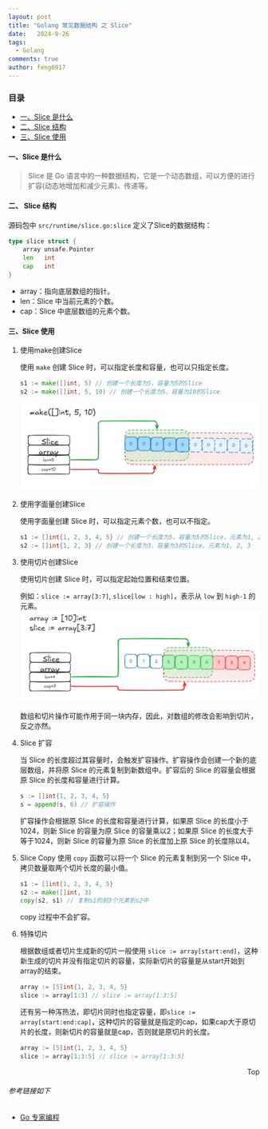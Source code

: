 ```yaml
---
layout: post
title: "Golang 常见数据结构 之 Slice"
date:   2024-9-26
tags: 
  - Golang
comments: true
author: feng6917
---
```


<!-- more -->

### 目录

- [一、Slice 是什么](#一slice-是什么)
- [二、Slice 结构](#二-slice-结构)
- [三、Slice 使用](#三slice-使用)

#### 一、Slice 是什么

> Slice 是 Go 语言中的一种数据结构，它是一个动态数组，可以方便的进行扩容(动态地增加和减少元素)、传递等。

#### 二、 Slice 结构

源码包中 `src/runtime/slice.go:slice` 定义了Slice的数据结构：

```go
type slice struct {
    array unsafe.Pointer
    len   int
    cap   int
}
```

- array：指向底层数组的指针。
- len：Slice 中当前元素的个数。
- cap：Slice 中底层数组的元素个数。

#### 三、Slice 使用

1. 使用make创建Slice

    使用 `make` 创建 Slice 时，可以指定长度和容量，也可以只指定长度。

    ```go
    s1 := make([]int, 5) // 创建一个长度为5，容量为5的Slice
    s2 := make([]int, 5, 10) // 创建一个长度为5，容量为10的Slice
    ```

    ![img](../images/2024-9-26/1.jpg)

2. 使用字面量创建Slice

    使用字面量创建 Slice 时，可以指定元素个数，也可以不指定。

    ```go
    s1 := []int{1, 2, 3, 4, 5} // 创建一个长度为5，容量为5的Slice，元素为1, 2, 3, 4, 5
    s2 := []int{1, 2, 3} // 创建一个长度为3，容量为3的Slice，元素为1, 2, 3
    ```

3. 使用切片创建Slice

    使用切片创建 Slice 时，可以指定起始位置和结束位置。

    例如：`slice := array[3:7]`, `slice[low : high]`，表示从 `low` 到 `high-1` 的元素。
    ![img](../images/2024-9-26/2.jpg)

    数组和切片操作可能作用于同一块内存，因此，对数组的修改会影响到切片，反之亦然。

4. Slice 扩容

    当 Slice 的长度超过其容量时，会触发扩容操作。扩容操作会创建一个新的底层数组，并将原 Slice 的元素复制到新数组中。扩容后的 Slice 的容量会根据原 Slice 的长度和容量进行计算。

    ```go
    s := []int{1, 2, 3, 4, 5}
    s = append(s, 6) // 扩容操作
    ```

    扩容操作会根据原 Slice 的长度和容量进行计算，如果原 Slice 的长度小于1024，则新 Slice 的容量为原 Slice 的容量乘以2；如果原 Slice 的长度大于等于1024，则新 Slice 的容量为原 Slice 的长度加上原 Slice 的长度除以4。

5. Slice Copy
    使用 `copy` 函数可以将一个 Slice 的元素复制到另一个 Slice 中，拷贝数量取两个切片长度的最小值。

    ```go
    s1 := []int{1, 2, 3, 4, 5}
    s2 := make([]int, 3)
    copy(s2, s1) // 复制s1的前3个元素到s2中
    ```

    copy 过程中不会扩容。

6. 特殊切片

    根据数组或者切片生成新的切片一般使用 `slice := array[start:end]`，这种新生成的切片并没有指定切片的容量，实际新切片的容量是从start开始到array的结束。

    ```go
    array := [5]int{1, 2, 3, 4, 5}
    slice := array[1:3] // slice := array[1:3:5]
    ```

    还有另一种泻热法，即切片同时也指定容量，即`slice := array[start:end:cap]`，这种切片的容量就是指定的cap，如果cap大于原切片的长度，则新切片的容量就是cap，否则就是原切片的长度。

    ```go
    array := [5]int{1, 2, 3, 4, 5}
    slice := array[1:3:5] // slice := array[1:3:5]
    ```

<div style="text-align: right;">
    <a href="#目录" style="text-decoration: none;">Top</a>
</div>

###### 参考链接如下

- [Go 专家编程](https://www.topgoer.cn/docs/gozhuanjia/gochan4)
